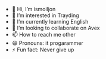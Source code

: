- 👋 Hi, I’m ismoiljon
- 👀 I’m interested in Trayding
- 🌱 I’m currently learning English
- 💞️ I’m looking to collaborate on Avex
- 📫 How to reach me other 
- 😄 Pronouns: it progarammer
- ⚡ Fun fact: Never give up

<!---
ismoiljon58/baismoiljon58 is a ✨ special ✨ repository because its `README.md` (this file) appears on your GitHub profile.
You can click the Preview link to take a look at your changes.
--->
